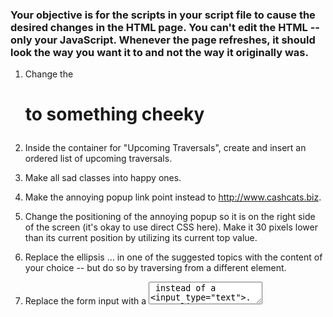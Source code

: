 ### Your objective is for the scripts in your script file to cause the desired changes in the HTML page. You can't edit the HTML -- only your JavaScript. Whenever the page refreshes, it should look the way you want it to and not the way it originally was.

1. Change the <h1> to something cheeky

2. Inside the container for "Upcoming Traversals", create and insert an ordered list of upcoming traversals.
3. Make all sad classes into happy ones.

4. Make the annoying popup link point instead to http://www.cashcats.biz.

5. Change the positioning of the annoying popup so it is on the right side of the screen (it's okay to use direct CSS here). Make it 30 pixels lower than its current position by utilizing its current top value.

6. Replace the ellipsis ... in one of the suggested topics with the content of your choice -- but do so by traversing from a different element.

7. Replace the form input with a <textarea> instead of a <input type="text">.